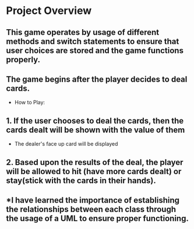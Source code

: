 # Project Overview

## This game operates by usage of different methods and switch statements to ensure that user choices are stored and the game functions properly.

## The game begins after the player decides to deal cards.

* How to Play:

## 1. If the user chooses to deal the cards, then the cards dealt will be shown with the value of them
* The dealer's face up card will be displayed
## 2. Based upon the results of the deal, the player will be allowed to hit (have more cards dealt) or stay(stick with the cards in their hands).

## *I have learned the importance of establishing the relationships between each class through the usage of a UML to ensure proper functioning.
